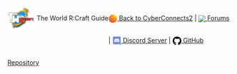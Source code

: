 <nav style="height:50px;line-height:50px;margin-top:-10px">
	<div style="float:left"><img src="img/logo.png" height="50" style="vertical-align:middle"> The World R:Craft Guide</div>
	<a href="http://cyberconnects2.com/"><img src="img/www.png" height="20" style="vertical-align:middle"> Back to CyberConnects2</a> |
	<a href="http://forums.cyberconnects2.com/"><img src="http://www.cyberconnects2.com/mainSite/img/CC2_Logo.png" height="20" style="vertical-align:middle"> Forums</a> |
	<a href="https://discord.gg/Jyn5m6Q"><img src="img/discord.png" height="20" style="vertical-align:middle"> Discord Server</a> |
	<a href="https://github.com/CyberConnects2/TheWorldRCraftLauncher/"><img src="img/github-repo.png" height="20" style="vertical-align:middle"> GitHub Repository</a>
</nav>